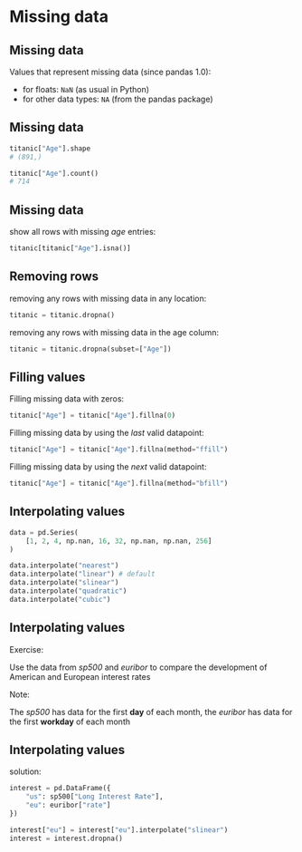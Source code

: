 # Missing data

## Missing data

Values that represent missing data (since pandas 1.0):

- for floats: `NaN` (as usual in Python)
- for other data types: `NA` (from the pandas package)

## Missing data

```py
titanic["Age"].shape
# (891,)
```

```py
titanic["Age"].count()
# 714
```

## Missing data

show all rows with missing _age_ entries:

```py
titanic[titanic["Age"].isna()]
```

## Removing rows

removing any rows with missing data in any location:

```py
titanic = titanic.dropna()
```

removing any rows with missing data in the age column:

```py
titanic = titanic.dropna(subset=["Age"])
```

## Filling values

Filling missing data with zeros:

```py
titanic["Age"] = titanic["Age"].fillna(0)
```

Filling missing data by using the _last_ valid datapoint:

```py
titanic["Age"] = titanic["Age"].fillna(method="ffill")
```

Filling missing data by using the _next_ valid datapoint:

```py
titanic["Age"] = titanic["Age"].fillna(method="bfill")
```

## Interpolating values

```py
data = pd.Series(
    [1, 2, 4, np.nan, 16, 32, np.nan, np.nan, 256]
)
```

```py
data.interpolate("nearest")
data.interpolate("linear") # default
data.interpolate("slinear")
data.interpolate("quadratic")
data.interpolate("cubic")
```

## Interpolating values

Exercise:

Use the data from _sp500_ and _euribor_ to compare the development of American and European interest rates

Note:

The _sp500_ has data for the first **day** of each month, the _euribor_ has data for the first **workday** of each month

## Interpolating values

solution:

```py
interest = pd.DataFrame({
    "us": sp500["Long Interest Rate"],
    "eu": euribor["rate"]
})

interest["eu"] = interest["eu"].interpolate("slinear")
interest = interest.dropna()
```
